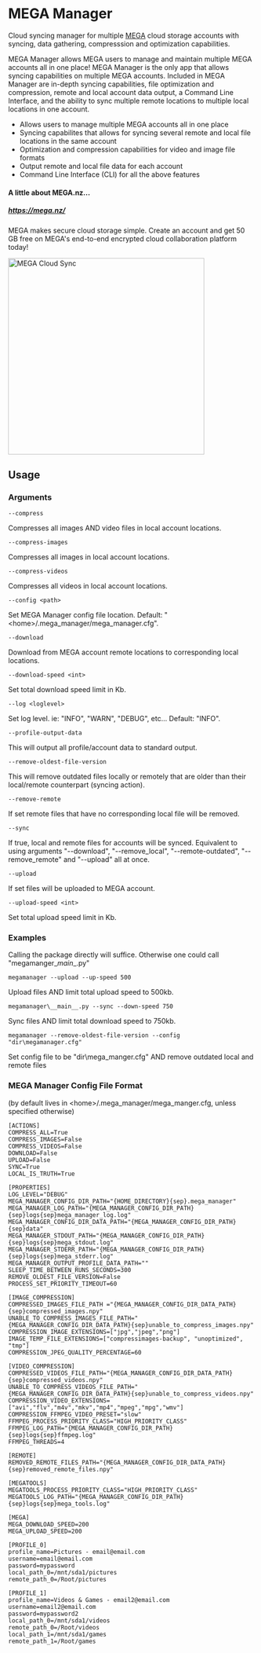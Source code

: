 # MEGA Manager
Cloud syncing manager for multiple <a href="https://mega.nz/">MEGA</a> cloud storage accounts with syncing, data gathering, compresssion and optimization capabilities. 

MEGA Manager allows MEGA users to manage and maintain multiple MEGA accounts all in one place! MEGA Manager is the only app that allows syncing capabilities on multiple MEGA accounts. Included in MEGA Manager are in-depth syncing capabilities, file optimization and compression, remote and local account data output, a Command Line Interface, and the ability to sync multiple remote locations to multiple local locations in one account.

* Allows users to manage multiple MEGA accounts all in one place
* Syncing capabilites that allows for syncing several remote and local file locations in the same account
* Optimization and compression capabilities for video and image file formats
* Output remote and local file data for each account
* Command Line Interface (CLI) for all the above features

#### A little about MEGA.nz...
##### <a href="https://mega.nz/">https://mega.nz/</a>
MEGA makes secure cloud storage simple. Create an account and get 50 GB free on MEGA's end-to-end encrypted cloud collaboration platform today!

<img src="http://cdn2.ubergizmo.com/wp-content/uploads/2013/11/mega-launch.png" alt="MEGA Cloud Sync" height="400">


## Usage
### Arguments
`--compress`

Compresses all images AND video files in local account locations.

`--compress-images`

Compresses all images in local account locations.

`--compress-videos`

Compresses all videos in local account locations.

`--config <path>`

Set MEGA Manager config file location. Default: "\<home\>/.mega_manager/mega_manager.cfg".

`--download`

Download from MEGA account remote locations to corresponding local locations.

`--download-speed <int>`

Set total download speed limit in Kb.

`--log <loglevel>`

Set log level. ie: "INFO", "WARN", "DEBUG", etc... Default: "INFO".

`--profile-output-data`

This will output all profile/account data to standard output.

`--remove-oldest-file-version`

This will remove outdated files locally or remotely that are older than their local/remote counterpart (syncing action).

`--remove-remote`

If set remote files that have no corresponding local file will be removed.

`--sync`

If true, local and remote files for accounts will be synced. Equivalent to using arguments "--download", "--remove_local",
"--remote-outdated", "--remove_remote" and "--upload" all at once.

`--upload`

If set files will be uploaded to MEGA account.

`--upload-speed <int>`

Set total upload speed limit in Kb.


### Examples

Calling the package directly will suffice. Otherwise one could call "megamanger\__main__.py"

`megamanager --upload --up-speed 500`

Upload files AND limit total upload speed to 500kb.

`megamanager\__main__.py --sync --down-speed 750`

Sync files AND limit total download speed to 750kb.

`megamanager --remove-oldest-file-version --config "dir\megamanager.cfg"`

Set config file to be "dir\mega_manger.cfg" AND remove outdated local and remote files



### MEGA Manager Config File Format
(by default lives in \<home\>/.mega_manager/mega_manger.cfg, unless specified otherwise)

```
[ACTIONS]
COMPRESS_ALL=True
COMPRESS_IMAGES=False
COMPRESS_VIDEOS=False
DOWNLOAD=False
UPLOAD=False
SYNC=True
LOCAL_IS_TRUTH=True

[PROPERTIES]
LOG_LEVEL="DEBUG"
MEGA_MANAGER_CONFIG_DIR_PATH="{HOME_DIRECTORY}{sep}.mega_manager"
MEGA_MANAGER_LOG_PATH="{MEGA_MANAGER_CONFIG_DIR_PATH}{sep}logs{sep}mega_manager_log.log"
MEGA_MANAGER_CONFIG_DIR_DATA_PATH="{MEGA_MANAGER_CONFIG_DIR_PATH}{sep}data"
MEGA_MANAGER_STDOUT_PATH="{MEGA_MANAGER_CONFIG_DIR_PATH}{sep}logs{sep}mega_stdout.log"
MEGA_MANAGER_STDERR_PATH="{MEGA_MANAGER_CONFIG_DIR_PATH}{sep}logs{sep}mega_stderr.log"
MEGA_MANAGER_OUTPUT_PROFILE_DATA_PATH=""
SLEEP_TIME_BETWEEN_RUNS_SECONDS=300
REMOVE_OLDEST_FILE_VERSION=False
PROCESS_SET_PRIORITY_TIMEOUT=60

[IMAGE_COMPRESSION]
COMPRESSED_IMAGES_FILE_PATH ="{MEGA_MANAGER_CONFIG_DIR_DATA_PATH}{sep}compressed_images.npy"
UNABLE_TO_COMPRESS_IMAGES_FILE_PATH="{MEGA_MANAGER_CONFIG_DIR_DATA_PATH}{sep}unable_to_compress_images.npy"
COMPRESSION_IMAGE_EXTENSIONS=["jpg","jpeg","png"]
IMAGE_TEMP_FILE_EXTENSIONS=["compressimages-backup", "unoptimized", "tmp"]
COMPRESSION_JPEG_QUALITY_PERCENTAGE=60

[VIDEO_COMPRESSION]
COMPRESSED_VIDEOS_FILE_PATH="{MEGA_MANAGER_CONFIG_DIR_DATA_PATH}{sep}compressed_videos.npy"
UNABLE_TO_COMPRESS_VIDEOS_FILE_PATH="{MEGA_MANAGER_CONFIG_DIR_DATA_PATH}{sep}unable_to_compress_videos.npy"
COMPRESSION_VIDEO_EXTENSIONS=["avi","flv","m4v","mkv","mp4","mpeg","mpg","wmv"]
COMPRESSION_FFMPEG_VIDEO_PRESET="slow"
FFMPEG_PROCESS_PRIORITY_CLASS="HIGH_PRIORITY_CLASS"
FFMPEG_LOG_PATH="{MEGA_MANAGER_CONFIG_DIR_PATH}{sep}logs{sep}ffmpeg.log"
FFMPEG_THREADS=4

[REMOTE]
REMOVED_REMOTE_FILES_PATH="{MEGA_MANAGER_CONFIG_DIR_DATA_PATH}{sep}removed_remote_files.npy"

[MEGATOOLS]
MEGATOOLS_PROCESS_PRIORITY_CLASS="HIGH_PRIORITY_CLASS"
MEGATOOLS_LOG_PATH="{MEGA_MANAGER_CONFIG_DIR_PATH}{sep}logs{sep}mega_tools.log"

[MEGA]
MEGA_DOWNLOAD_SPEED=200
MEGA_UPLOAD_SPEED=200

[PROFILE_0]
profile_name=Pictures - email@email.com
username=email@email.com
password=mypassword
local_path_0=/mnt/sda1/pictures
remote_path_0=/Root/pictures

[PROFILE_1]
profile_name=Videos & Games - email2@email.com
username=email2@email.com
password=mypassword2
local_path_0=/mnt/sda1/videos
remote_path_0=/Root/videos
local_path_1=/mnt/sda1/games
remote_path_1=/Root/games
```





